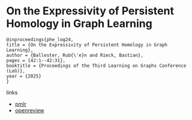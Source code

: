 # On the Expressivity of Persistent Homology in Graph Learning

```
@inproceedings{phe_log24,
title = {On the Expressivity of Persistent Homology in Graph Learning},
author = {Ballester, Rub{\'e}n and Rieck, Bastian},
pages = {42:1--42:31},
booktitle = {Proceedings of the Third Learning on Graphs Conference (LoG)},
year = {2025}
}
```

links
- [pmlr](https://proceedings.mlr.press/v269/ballester25a.html)
- [openreview](https://openreview.net/forum?id=phs5A7bUPA)
